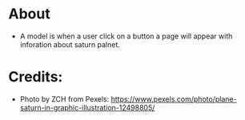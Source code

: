 # About 

- A model is when a user click on a button a page will appear with inforation about saturn palnet.


# Credits:

- Photo by ZCH from Pexels: https://www.pexels.com/photo/plane-saturn-in-graphic-illustration-12498805/